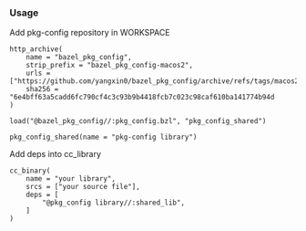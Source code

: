 ### Usage

Add pkg-config repository in WORKSPACE

```
http_archive(
    name = "bazel_pkg_config",
    strip_prefix = "bazel_pkg_config-macos2",
    urls = ["https://github.com/yangxin0/bazel_pkg_config/archive/refs/tags/macos2.zip"],
    sha256 = "6e4bff63a5cadd6fc790cf4c3c93b9b4418fcb7c023c98caf610ba141774b94d
)

load("@bazel_pkg_config//:pkg_config.bzl", "pkg_config_shared")

pkg_config_shared(name = "pkg-config library")
```

Add deps into cc_library

```
cc_binary(
    name = "your library",
    srcs = ["your source file"],
    deps = [
        "@pkg_config library//:shared_lib",
    ]
)
```



